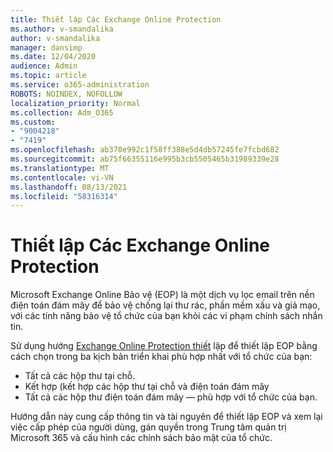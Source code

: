 ```yaml
---
title: Thiết lập Các Exchange Online Protection
ms.author: v-smandalika
author: v-smandalika
manager: dansimp
ms.date: 12/04/2020
audience: Admin
ms.topic: article
ms.service: o365-administration
ROBOTS: NOINDEX, NOFOLLOW
localization_priority: Normal
ms.collection: Adm_O365
ms.custom:
- "9004218"
- "7419"
ms.openlocfilehash: ab370e992c1f58ff388e5d4db57245fe7fcbd682
ms.sourcegitcommit: ab75f66355116e995b3cb5505465b31989339e28
ms.translationtype: MT
ms.contentlocale: vi-VN
ms.lasthandoff: 08/13/2021
ms.locfileid: "58316314"
---
```

# <a name="set-up-exchange-online-protection"></a>Thiết lập Các Exchange Online Protection

Microsoft Exchange Online Bảo vệ (EOP) là một dịch vụ lọc email trên nền điện toán đám mây để bảo vệ chống lại thư rác, phần mềm xấu và giả mạo, với các tính năng bảo vệ tổ chức của bạn khỏi các vi phạm chính sách nhắn tin.

Sử dụng hướng [Exchange Online Protection thiết](https://admin.microsoft.com/adminportal/home?#/modernonboarding/setupexchangeonlineprotection) lập để thiết lập EOP bằng cách chọn trong ba kịch bản triển khai phù hợp nhất với tổ chức của bạn:

- Tất cả các hộp thư tại chỗ.
- Kết hợp (kết hợp các hộp thư tại chỗ và điện toán đám mây
- Tất cả các hộp thư điện toán đám mây — phù hợp với tổ chức của bạn.

Hướng dẫn này cung cấp thông tin và tài nguyên để thiết lập EOP và xem lại việc cấp phép của người dùng, gán quyền trong Trung tâm quản trị Microsoft 365 và cấu hình các chính sách bảo mật của tổ chức.
